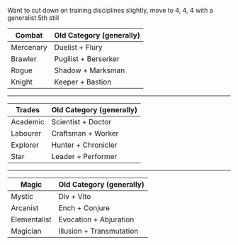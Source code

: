 Want to cut down on training disciplines slightly, move to 4, 4, 4 with a generalist 5th still

| Combat | Old Category (generally) | 
| --------- | ------------------------ |
| Mercenary | Duelist + Flury |
| Brawler | Pugilist + Berserker |
| Rogue | Shadow + Marksman |
| Knight | Keeper + Bastion |

---

| Trades | Old Category (generally) | 
| -------- | ------------------------ |
| Academic | Scientist + Doctor |
| Labourer | Craftsman + Worker |
| Explorer | Hunter + Chronicler |
| Star | Leader + Performer |

---

| Magic | Old Category (generally) | 
| ------------ | ------------------------ |
| Mystic | Div + Vito |
| Arcanist | Ench + Conjure |
| Elementalist | Evocation + Abjuration |
| Magician | Illusion + Transmutation |